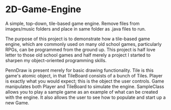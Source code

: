 # 2D-Game-Engine
A simple, top-down, tile-based game engine. Remove files from images/music folders and place in same folder as .java files to run.

 The purpose of this project is to demonstrate how a tile-based game engine,
 which are commonly used on many old school games, particularly RPGs, can
 be programmed from the ground up. This project is half love letter to those
 old school games and half merely a project I started to sharpen my 
 object-oriented programming skills.
              
 PennDraw is present merely for basic drawing functionality. Tile is 
 this game's atomic object, in that TileBoard consists of a bunch of Tiles.
 Player is exactly what you would expect; this is the object the user controls.
 Game manipulates both Player and TileBoard to simulate the engine.
 SampleClass allows you to play a sample game as an example of what
 can be created with the engine. It also allows the user to see how to 
 populate and start up a new Game.
